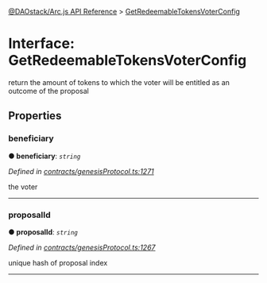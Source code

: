 [@DAOstack/Arc.js API Reference](../README.md) > [GetRedeemableTokensVoterConfig](../interfaces/getredeemabletokensvoterconfig.md)



# Interface: GetRedeemableTokensVoterConfig


return the amount of tokens to which the voter will be entitled as an outcome of the proposal


## Properties
<a id="beneficiary"></a>

###  beneficiary

**●  beneficiary**:  *`string`* 

*Defined in [contracts/genesisProtocol.ts:1271](https://github.com/daostack/arc.js/blob/0fff6d4/lib/contracts/genesisProtocol.ts#L1271)*



the voter




___

<a id="proposalid"></a>

###  proposalId

**●  proposalId**:  *`string`* 

*Defined in [contracts/genesisProtocol.ts:1267](https://github.com/daostack/arc.js/blob/0fff6d4/lib/contracts/genesisProtocol.ts#L1267)*



unique hash of proposal index




___


